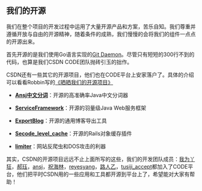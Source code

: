 ## 我们的开源

我们在整个项目的开发过程中运用了大量开源产品和方案，苦乐自知。我们尊重并遵循开放与自由的开源精神，随着条件的成熟，我们慢慢的会将我们的组件一点点的开源出来。

首先开源的是我们使用Go语言实现的[Git Daemon](https://code.csdn.net/CSDN_Code/code_git_daemon)。尽管只有短短的300行不到的代码，也算是我们CSDN CODE团队抛砖引玉的拙作。


CSDN还有一些其它的开源项目，他们也在CODE平台上安家落户了。具体的介绍可以看看Robbin写的[《晒晒我们的开源项目》](http://robbinfan.com/blog/26/our-opensource "晒晒我们的开源项目")

- **[Ansj中文分词](https://code.csdn.net/ansjsun/ansj_seg)**：开源的高准确率Java中文分词器

- **[ServiceFramework](https://code.csdn.net/allwefantasy/serviceframework)**：开源的羽量级Java Web服务框架

- **[ExportBlog](https://code.csdn.net/sq_zhuyi/exportblog)**：开源的通用博客导出工具

- **[Secode_level_cache](https://code.csdn.net/Reyes11235813/second_level_cache)**：开源的Rails对象缓存插件

- **[limiter](https://code.csdn.net/inosin/limiter)**：网站反爬虫和DOS攻击的利器

其实，CSDN的开源项目远远不止上面所写的这些，我们的开发团队成员：[我为丫狂](https://code.csdn.net/inosin)，[郝珏](https://code.csdn.net/hjue)，[ansj](https://code.csdn.net/ansjsun)，[祝海林](https://code.csdn.net/allwefantasy)，[reyesyang](https://code.csdn.net/Reyes11235813)，[路人乙](https://code.csdn.net/sq_zhuyi)，[tusiji_accept](https://code.csdn.net/tusiji_accept)都加入了CODE平台，他们把平时CSDN用的一些应用和工具都开源到平台上了，希望能对大家有帮助！